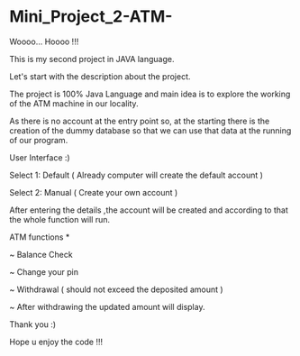 # Mini_Project_2-ATM-

Woooo...  Hoooo !!!

This is my second project in JAVA language.

Let's start with the description about the project.

The project is 100% Java Language and main idea is to explore the working of the ATM machine in our locality.

As there is no account at the entry point so, at the starting there is the creation of the dummy database so that we can use that data at the running of our program.

User Interface :)

Select 1: Default ( Already computer will create the default account  )

Select 2: Manual ( Create your own account )

After entering the details ,the account will be created and according to that the whole function will run.

ATM functions *

~ Balance Check

~ Change your pin

~ Withdrawal ( should not exceed the deposited amount )

~ After withdrawing the updated amount will display.


Thank you :) 

Hope u enjoy the code !!!

